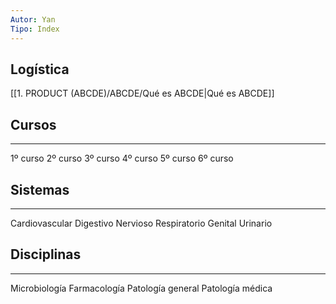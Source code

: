 ```yaml
---
Autor: Yan
Tipo: Index
---
```



## Logística
[[1. PRODUCT (ABCDE)/ABCDE/Qué es ABCDE|Qué es ABCDE]]

## Cursos
- - -
1º curso
2º curso
3º curso
4º curso
5º curso
6º curso

## Sistemas
- - -
Cardiovascular
Digestivo
Nervioso
Respiratorio
Genital
Urinario

## Disciplinas
- - -
Microbiología
Farmacología
Patología general
Patología médica
